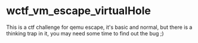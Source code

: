 # wctf_vm_escape_virtualHole
This is a ctf challenge for qemu escape, it's basic and normal, but there is a thinking trap in it, you may need some time to find out the bug ;)
